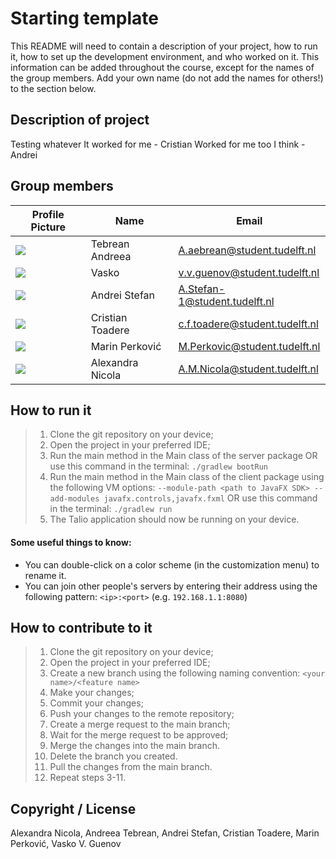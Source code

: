 # Starting template

This README will need to contain a description of your project, how to run it, how to set up the development environment, and who worked on it.
This information can be added throughout the course, except for the names of the group members.
Add your own name (do not add the names for others!) to the section below.

## Description of project
Testing whatever
It worked for me - Cristian
Worked for me too I think - Andrei
## Group members

| Profile Picture | Name | Email |
|---|---|---|
| ![](https://secure.gravatar.com/avatar/300c41aa17c0604bc04d2794dd74c8eb?s=800&d=identicon&length=4&size=50&color=DDD&background=777&font-size=0.325)| Tebrean Andreea | A.aebrean@student.tudelft.nl |
| ![](https://secure.gravatar.com/avatar/6ced06964ac9fdd7c1eea6eaf1b66f3f?s=800&d=identicon&length=4&size=50&color=DDD&background=777&font-size=0.325)|Vasko|v.v.guenov@student.tudelft.nl|
| ![](https://secure.gravatar.com/avatar/c5c04fddc42c7f22b447c91953fae25d?s=800&d=identicon&length=4&size=50&color=DDD&background=777&font-size=0.325) | Andrei Stefan | A.Stefan-1@student.tudelft.nl |
| ![](https://secure.gravatar.com/avatar/3a83cd892f1433ec65466fa6b4b7e293?s=800&d=identicon&length=4&size=50&color=DDD&background=777&font-size=0.325) | Cristian Toadere | c.f.toadere@student.tudelft.nl |
| ![](https://secure.gravatar.com/avatar/80563c8b75551f77dfdbb3dae6d648b0?s=800&d=identicon&length=4&size=50&color=DDD&background=777&font-size=0.325) | Marin Perković | M.Perkovic@student.tudelft.nl |
| ![](https://secure.gravatar.com/avatar/18df772a35e9d50a4c281b668c69c2b5?s=800&d=identicon&length=4&size=50&color=DDD&background=777&font-size=0.325) | Alexandra Nicola | A.M.Nicola@student.tudelft.nl |

<!-- Instructions (remove once assignment has been completed -->
<!-- - Add (only!) your own name to the table above (use Markdown formatting) -->
<!-- - Mention your *student* email address -->
<!-- - Preferably add a recognizable photo, otherwise add your GitLab photo -->
<!-- - (please make sure the photos have the same size) -->

## How to run it

> 1. Clone the git repository on your device; 
> 2. Open the project in your preferred IDE; 
> 3. Run the main method in the Main class of the server package OR use this command in the terminal:
> ```./gradlew bootRun```
> 4. Run the main method in the Main class of the client package using the following VM options: ```--module-path <path to JavaFX SDK> --add-modules javafx.controls,javafx.fxml```
> OR use this command in the terminal:
> ```./gradlew run``` 
> 5. The Talio application should now be running on your device.

#### Some useful things to know:
- You can double-click on a color scheme (in the customization menu) to rename it.
- You can join other people's servers by entering their address using the following pattern: ```<ip>:<port>``` (e.g. ```192.168.1.1:8080```)
## How to contribute to it
> 1. Clone the git repository on your device;
> 2. Open the project in your preferred IDE;
> 3. Create a new branch using the following naming convention: ```<your name>/<feature name>```
> 4. Make your changes;
> 5. Commit your changes;
> 6. Push your changes to the remote repository;
> 7. Create a merge request to the main branch;
> 8. Wait for the merge request to be approved;
> 9. Merge the changes into the main branch.
> 10. Delete the branch you created.
> 11. Pull the changes from the main branch.
> 12. Repeat steps 3-11.
## Copyright / License
Alexandra Nicola, Andreea Tebrean, Andrei Stefan, Cristian Toadere, Marin Perković, Vasko V. Guenov
